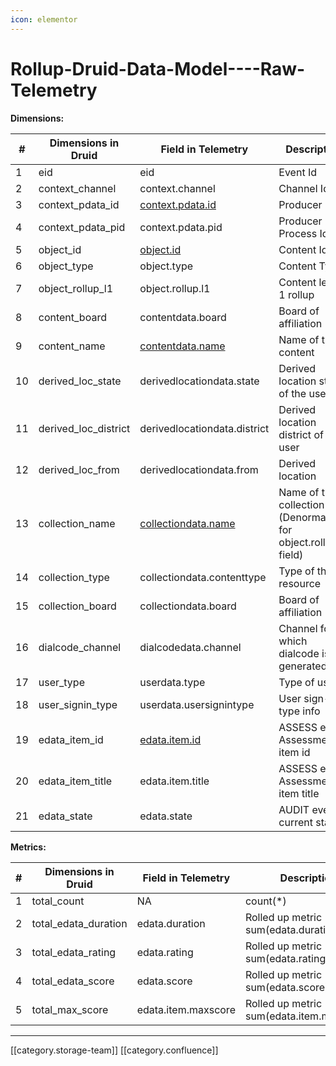 ```yaml
---
icon: elementor
---
```


# Rollup-Druid-Data-Model----Raw-Telemetry

**Dimensions:**

| #  | Dimensions in Druid    | Field in Telemetry                                | Description                                                      | Datatype |
| -- | ---------------------- | ------------------------------------------------- | ---------------------------------------------------------------- | -------- |
| 1  | eid                    | eid                                               | Event Id                                                         | String   |
| 2  | context\_channel       | context.channel                                   | Channel Id                                                       | String   |
| 3  | context\_pdata\_id     | [context.pdata.id](http://context.pdata.id)       | Producer Id                                                      | String   |
| 4  | context\_pdata\_pid    | context.pdata.pid                                 | Producer Process Id                                              | String   |
| 5  | object\_id             | [object.id](http://object.id)                     | Content Id                                                       | String   |
| 6  | object\_type           | object.type                                       | Content Type                                                     | String   |
| 7  | object\_rollup\_l1     | object.rollup.l1                                  | Content level 1 rollup                                           | String   |
| 8  | content\_board         | contentdata.board                                 | Board of affiliation                                             | String   |
| 9  | content\_name          | [contentdata.name](http://contentdata.name)       | Name of the content                                              | String   |
| 10 | derived\_loc\_state    | derivedlocationdata.state                         | Derived location state of the user                               | String   |
| 11 | derived\_loc\_district | derivedlocationdata.district                      | Derived location district of the user                            | String   |
| 12 | derived\_loc\_from     | derivedlocationdata.from                          | Derived location                                                 | String   |
| 13 | collection\_name       | [collectiondata.name](http://collectiondata.name) | Name of the collection (Denormalised for object.rollup.l1 field) | String   |
| 14 | collection\_type       | collectiondata.contenttype                        | Type of the resource                                             | String   |
| 15 | collection\_board      | collectiondata.board                              | Board of affiliation                                             | String   |
| 16 | dialcode\_channel      | dialcodedata.channel                              | Channel for which dialcode is generated                          | String   |
| 17 | user\_type             | userdata.type                                     | Type of user                                                     | String   |
| 18 | user\_signin\_type     | userdata.usersignintype                           | User sign-in type info                                           | String   |
| 19 | edata\_item\_id        | [edata.item.id](http://edata.item.id)             | ASSESS event Assessment item id                                  | String   |
| 20 | edata\_item\_title     | edata.item.title                                  | ASSESS event Assessment item title                               | String   |
| 21 | edata\_state           | edata.state                                       | AUDIT event current state                                        | String   |

**Metrics:**

| # | Dimensions in Druid    | Field in Telemetry  | Description                                 | Datatype |
| - | ---------------------- | ------------------- | ------------------------------------------- | -------- |
| 1 | total\_count           | NA                  | count(\*)                                   | Long     |
| 2 | total\_edata\_duration | edata.duration      | Rolled up metric - sum(edata.duration)      | Double   |
| 3 | total\_edata\_rating   | edata.rating        | Rolled up metric - sum(edata.rating)        | Double   |
| 4 | total\_edata\_score    | edata.score         | Rolled up metric - sum(edata.score)         | Double   |
| 5 | total\_max\_score      | edata.item.maxscore | Rolled up metric - sum(edata.item.maxscore) | Double   |

***

\[\[category.storage-team]] \[\[category.confluence]]
